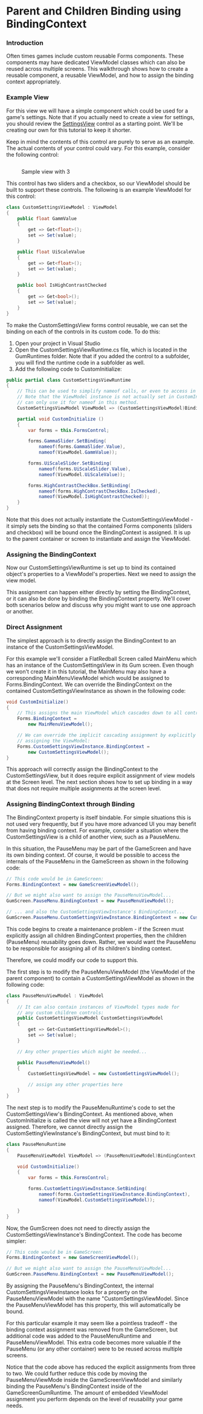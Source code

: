 # Parent and Children Binding using BindingContext

### Introduction

Often times games include custom reusable Forms components. These components may have dedicated ViewModel classes which can also be reused across multiple screens. This walkthrough shows how to create a reusable component, a reusable ViewModel, and how to assign the binding context appropriately.

### Example View

For this view we will have a simple component which could be used for a game's settings. Note that if you actually need to create a view for settings, you should review the [SettingsView](../../../api/flatredball-forms/controls/games/settingsview.md) control as a starting point. We'll be creating our own for this tutorial to keep it shorter.

Keep in mind the contents of this control are purely to serve as an example. The actual contents of your control could vary. For this example, consider the following control:

<figure><img src="../../../.gitbook/assets/image (1) (1) (1) (1) (1) (1) (1) (1) (1) (1) (1) (1).png" alt=""><figcaption><p>Sample view with 3 </p></figcaption></figure>

This control has two sliders and a checkbox, so our ViewModel should be built to support these controls. The following is an example ViewModel for this control:

```csharp
class CustomSettingsViewModel : ViewModel
{
    public float GammValue
    {
        get => Get<float>();
        set => Set(value);
    }

    public float UiScaleValue
    {
        get => Get<float>();
        set => Set(value);
    }

    public bool IsHighContrastChecked
    {
        get => Get<bool>();
        set => Set(value);
    }
}
```

To make the CustomSettingsView forms control reusable, we can set the binding on each of the controls in its custom code. To do this:

1. Open your project in Visual Studio
2. Open the CustomSettingsViewRuntime.cs file, which is located in the GumRuntimes folder. Note that if you added the control to a subfolder, you will find the runtime code in a subfolder as well.
3. Add the following code to CustomInitialize:

```csharp
public partial class CustomSettingsViewRuntime
{
    // This can be used to simplify nameof calls, or even to access in event handlers
    // Note that the ViewModel instance is not actually set in CustomInitialize, so we
    // can only use it for nameof in this method.
    CustomSettingsViewModel ViewModel => (CustomSettingsViewModel)BindingContext;

    partial void CustomInitialize () 
    {
        var forms = this.FormsControl;

        forms.GammaSlider.SetBinding(
            nameof(forms.GammaSlider.Value),
            nameof(ViewModel.GammValue));

        forms.UiScaleSlider.SetBinding(
            nameof(forms.UiScaleSlider.Value),
            nameof(ViewModel.UiScaleValue));

        forms.HighContrastCheckBox.SetBinding(
            nameof(forms.HighContrastCheckBox.IsChecked),
            nameof(ViewModel.IsHighContrastChecked));
    }
}
```

Note that this does not actually instantiate the CustomSettingsViewModel - it simply sets the binding so that the contained Forms components (sliders and checkbox) will be bound once the BindingContext is assigned. It is up to the parent container or screen to instantiate and assign the ViewModel.

### Assigning the BindingContext

Now our CustomSettingsViewRuntime is set up to bind its contained object's properties to a ViewModel's properties. Next we need to assign the view model.&#x20;

This assignment can happen either directly by setting the BindingContext, or it can also be done by binding the BindingContext property. We'll cover both scenarios below and discuss why you might want to use one approach or another.

### Direct Assignment

The simplest approach is to directly assign the BindingContext to an instance of the CustomSettingsViewModel.&#x20;

For this example we'll consider a FlatRedball Screen called MainMenu which has an instance of the CustomSettingsView in its Gum screen. Even though we won't create it in this tutorial, the MainMenu may also have a corresponding MainMenuViewModel which would be assigned to Forms.BindingContext. We can override the BindingContext on the contained CustomSettingsViewInstance as shown in the following code:

```csharp
void CustomInitialize()
{
    // This assigns the main ViewModel which cascades down to all controls
    Forms.BindingContext = 
        new MainMenuViewModel();

    // We can override the implicit cascading assignment by explicitly 
    // assigning the ViewModel:
    Forms.CustomSettingsViewInstance.BindingContext = 
        new CustomSettingsViewModel();
}
```

This approach will correctly assign the BindingContext to the CustomSettingsView, but it does require explicit assignment of view models at the Screen level. The next section shows how to set up binding in a way that does not require multiple assignments at the screen level.

### Assigning BindingContext through Binding

The BindingContext property is itself bindable. For simple situations this is not used very frequently, but if you have more advanced UI you may benefit from having binding context. For example, consider a situation where the CustomSettingsView is a child of another view, such as a PauseMenu.

In this situation, the PauseMenu may be part of the GameScreen and have its own binding context. Of course, it would be possible to access the internals of the PauseMenu in the GameScreen as shown in the following code:

```csharp
// This code would be in GameScreen:
Forms.BindingContext = new GameScreenViewModel();

// But we might also want to assign the PauseMenuViewModel...
GumScreen.PauseMenu.BindingContext = new PauseMenuViewModel();

// ... and also the CustomSettingsViewInstance's BindingContext...
GumScreen.PauseMenu.CustomSettingsViewInstance.BindingContext = new CustomSettingsViewModel();
```

This code begins to create a maintenance problem - if the Screen must explicitly assign all children BindingContext properties, then the children (PauseMenu) reusability goes down. Rather, we would want the PauseMenu to be responsible for assigning all of its children's binding context.

Therefore, we could modify our code to support this.

The first step is to modify the PauseMenuViewModel (the ViewModel of the parent component) to contain a CustomSettingsViewModel as shown in the following code:

```csharp
class PauseMenuViewModel : ViewModel
{
    // It can also contain instances of ViewModel types made for
    // any custom children controls:
    public CustomSettingsViewModel CustomSettingsViewModel 
    {
        get => Get<CustomSettingsViewModel>();
        set => Set(value);
    } 

    // Any other properties which might be needed...

    public PauseMenuViewModel()
    {
        CustomSettingsViewModel = new CustomSettingsViewModel();

        // assign any other properties here
    }
}
```

The next step is to modify the PauseMenuRuntime's code to set the CustomSettingsView's BindingContext. As mentioned above, when CustomInitialize is called the view will not yet have a BindingContext assigned. Therefore, we cannot directly assign the CustomSettingViewInstance's BindingContext, but must bind to it:

```csharp
class PauseMenuRuntime
{
    PauseMenuViewModel ViewModel => (PauseMenuViewModel)BindingContext;

    void CustomInitialize()
    {
        var forms = this.FormsControl;

        forms.CustomSettingsViewInstance.SetBinding(
            nameof(forms.CustomSettingsViewInstance.BindingContext),
            nameof(ViewModel.CustomSettingsViewModel));

    }
}
```

Now, the GumScreen does not need to directly assign the CustomSettingsViewInstance's BindingContext. The code has become simpler:

```csharp
// This code would be in GameScreen:
Forms.BindingContext = new GameScreenViewModel();

// But we might also want to assign the PauseMenuViewModel...
GumScreen.PauseMenu.BindingContext = new PauseMenuViewModel();
```

By assigning the PauseMenu's BindingContext, the internal CustomSettingsViewInstance looks for a property on the PauseMenuViewModel with the name "CustomSettingsViewModel. Since the PauseMenuViewModel has this property, this will automatically be bound.

For this particular example it may seem like a pointless tradeoff - the binding context assignment was removed from the GameScreen, but additional code was added to the PauseMenuRuntime and PauseMenuViewModel. This extra code becomes more valuable if the PauseMenu (or any other container) were to be reused across multiple screens.

Notice that the code above has reduced the explicit assignments from three to two. We could further reduce this code by moving the PauseMenuViewMode inside the GameScreenViewModel and similarly binding the PauseMenu's BindingContext inside of the GameScreenGumRuntime. The amount of embedded ViewModel assignment you perform depends on the level of reusability your game needs.
